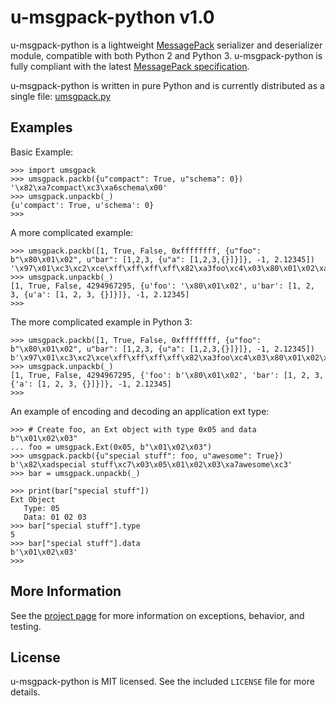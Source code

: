 # u-msgpack-python v1.0

u-msgpack-python is a lightweight [MessagePack](http://msgpack.org/) serializer and deserializer module, compatible with both Python 2 and Python 3. u-msgpack-python is fully compliant with the latest [MessagePack specification](https://github.com/msgpack/msgpack/blob/master/spec.md).

u-msgpack-python is written in pure Python and is currently distributed as a single file: [umsgpack.py](umsgpack.py)

## Examples

Basic Example:
```
>>> import umsgpack
>>> umsgpack.packb({u"compact": True, u"schema": 0})
'\x82\xa7compact\xc3\xa6schema\x00'
>>> umsgpack.unpackb(_)
{u'compact': True, u'schema': 0}
>>> 
```
A more complicated example:
```
>>> umsgpack.packb([1, True, False, 0xffffffff, {u"foo": b"\x80\x01\x02", u"bar": [1,2,3, {u"a": [1,2,3,{}]}]}, -1, 2.12345])
'\x97\x01\xc3\xc2\xce\xff\xff\xff\xff\x82\xa3foo\xc4\x03\x80\x01\x02\xa3bar\x94\x01\x02\x03\x81\xa1a\x94\x01\x02\x03\x80\xff\xcb@\x00\xfc\xd3Z\x85\x87\x94'
>>> umsgpack.unpackb(_)
[1, True, False, 4294967295, {u'foo': '\x80\x01\x02', u'bar': [1, 2, 3, {u'a': [1, 2, 3, {}]}]}, -1, 2.12345]
>>> 
```

The more complicated example in Python 3:
```
>>> umsgpack.packb([1, True, False, 0xffffffff, {u"foo": b"\x80\x01\x02", u"bar": [1,2,3, {u"a": [1,2,3,{}]}]}, -1, 2.12345])
b'\x97\x01\xc3\xc2\xce\xff\xff\xff\xff\x82\xa3foo\xc4\x03\x80\x01\x02\xa3bar\x94\x01\x02\x03\x81\xa1a\x94\x01\x02\x03\x80\xff\xcb@\x00\xfc\xd3Z\x85\x87\x94'
>>> umsgpack.unpackb(_)
[1, True, False, 4294967295, {'foo': b'\x80\x01\x02', 'bar': [1, 2, 3, {'a': [1, 2, 3, {}]}]}, -1, 2.12345]
>>> 
```

An example of encoding and decoding an application ext type:
```
>>> # Create foo, an Ext object with type 0x05 and data b"\x01\x02\x03"
... foo = umsgpack.Ext(0x05, b"\x01\x02\x03")
>>> umsgpack.packb({u"special stuff": foo, u"awesome": True})
b'\x82\xadspecial stuff\xc7\x03\x05\x01\x02\x03\xa7awesome\xc3'
>>> bar = umsgpack.unpackb(_)

>>> print(bar["special stuff"])
Ext Object
   Type: 05
   Data: 01 02 03 
>>> bar["special stuff"].type
5
>>> bar["special stuff"].data
b'\x01\x02\x03'
>>> 
```

## More Information 

See the [project page](https://github.com/vsergeev/u-msgpack-python) for more information on exceptions, behavior, and testing.

## License

u-msgpack-python is MIT licensed. See the included `LICENSE` file for more details.

